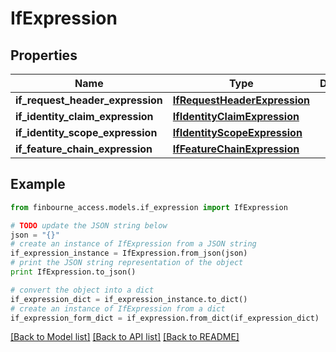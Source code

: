 # IfExpression


## Properties
Name | Type | Description | Notes
------------ | ------------- | ------------- | -------------
**if_request_header_expression** | [**IfRequestHeaderExpression**](IfRequestHeaderExpression.md) |  | [optional] 
**if_identity_claim_expression** | [**IfIdentityClaimExpression**](IfIdentityClaimExpression.md) |  | [optional] 
**if_identity_scope_expression** | [**IfIdentityScopeExpression**](IfIdentityScopeExpression.md) |  | [optional] 
**if_feature_chain_expression** | [**IfFeatureChainExpression**](IfFeatureChainExpression.md) |  | [optional] 

## Example

```python
from finbourne_access.models.if_expression import IfExpression

# TODO update the JSON string below
json = "{}"
# create an instance of IfExpression from a JSON string
if_expression_instance = IfExpression.from_json(json)
# print the JSON string representation of the object
print IfExpression.to_json()

# convert the object into a dict
if_expression_dict = if_expression_instance.to_dict()
# create an instance of IfExpression from a dict
if_expression_form_dict = if_expression.from_dict(if_expression_dict)
```
[[Back to Model list]](../README.md#documentation-for-models) [[Back to API list]](../README.md#documentation-for-api-endpoints) [[Back to README]](../README.md)


